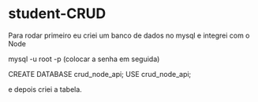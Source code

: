 # student-CRUD

Para rodar primeiro eu criei um banco de dados no mysql e integrei com o Node

mysql -u root -p
(colocar a senha em seguida)

CREATE DATABASE crud_node_api;
USE crud_node_api;

e depois criei a tabela. 
